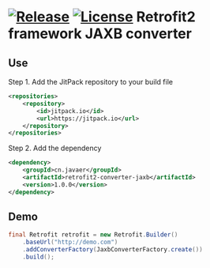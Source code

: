 [![Release](https://jitpack.io/v/cn.javaer/retrofit2-converter-jaxb.svg)](https://jitpack.io/#cn.javaer/retrofit2-converter-jaxb)
[![License](https://img.shields.io/badge/License-Apache%202.0-blue.svg)](https://opensource.org/licenses/Apache-2.0)
Retrofit2 framework JAXB converter
==================================

## Use
Step 1. Add the JitPack repository to your build file
```xml
<repositories>
    <repository>
        <id>jitpack.io</id>
        <url>https://jitpack.io</url>
    </repository>
</repositories>
```

Step 2. Add the dependency
```xml
<dependency>
    <groupId>cn.javaer</groupId>
    <artifactId>retrofit2-converter-jaxb</artifactId>
    <version>1.0.0</version>
</dependency>
```

## Demo
```java
final Retrofit retrofit = new Retrofit.Builder()
    .baseUrl("http://demo.com")
    .addConverterFactory(JaxbConverterFactory.create())
    .build();
```
